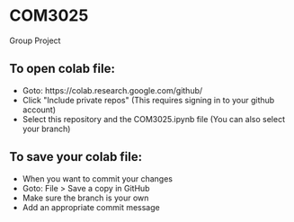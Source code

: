 # COM3025
Group Project

## To open colab file:
<ul>
  <li> Goto: https://colab.research.google.com/github/ </li>
  <li> Click "Include private repos" (This requires signing in to your github account) </li>
  <li> Select this repository and the COM3025.ipynb file (You can also select your branch) </li>
</ul>

## To save your colab file:
<ul>
  <li> When you want to commit your changes </li>
  <li> Goto: File > Save a copy in GitHub </li>
  <li> Make sure the branch is your own </li>
  <li> Add an appropriate commit message </li>
</ul>
